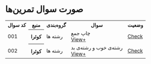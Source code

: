 <!-- <tr>
  <td>QUESTION_NUMBER</td>
  <td>QUESTION_CODE</td>
  <td>CATEGORY</td>
  <td>QUESTION</td>
  <td>unsolve</td>
</tr> -->
<!-- <td>
  <a href='/src/QUESTION_CODE/'>solved</a>
</td> -->

# صورت سوال تمرین‌ها

<div>
<table>

  <tr>
    <th>کد سوال</th>
    <th>منبع</th>
    <th>گروه‌بندی</th>
    <th>سوال</th>
    <th>وضعیت</th>
  </tr>



  <tr>
    <td>001</td>
    <th>کوئرا</th>
    <td>رشته ها</td>
    <td>
      <!-- title -->
      چاپ جمع
      <br>
      <!-- Question Link -->
      <a href='https://quera.org/problemset/275795'>View+</a>
    </td>
    <!-- Answer Link -->
    <td>
        <a href='https://github.com/amhajii/Algo_SBZ/blob/main/001/src/001/README.md'>Check</a>
    </td>
  </tr>

  <tr>
    <td>002</td>
    <th>کوئرا</th>
    <td>رشته ها</td>
    <td>
      <!-- title -->
      رشته‌ی خوب و رشته‌ی بد
      <br>
      <!-- Question Link -->
      <a href='https://quera.org/problemset/275792'>View+</a>
    </td>
    <!-- Answer Link -->
    <td>
        <a href='https://github.com/amhajii/Algo_SBZ/blob/main/001/src/002/README.md'>Check</a>
    </td>
  </tr>




<table>
<!--  -->
</div>

